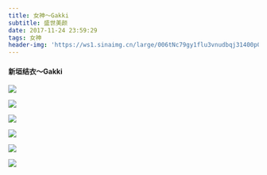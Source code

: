 ```yaml
---
title: 女神～Gakki
subtitle: 盛世美颜
date: 2017-11-24 23:59:29
tags: 女神
header-img: 'https://ws1.sinaimg.cn/large/006tNc79gy1flu3vnudbqj31400p0qbe.jpg'
---
```


#### **新垣结衣～Gakki**

![](https://ws1.sinaimg.cn/large/006tNc79gy1flu3vnudbqj31400p0qbe.jpg)

![](https://ws4.sinaimg.cn/large/006tNc79gy1flu3kf82wcj30k00pi41t.jpg)

![](https://ws4.sinaimg.cn/large/006tNc79gy1flu3ktjllqj30k00zkta3.jpg)

![](https://ws3.sinaimg.cn/large/006tNc79gy1flu3l1xi78j315o1hck78.jpg)

![](https://ws3.sinaimg.cn/large/006tNc79ly1flu3k37g6cj30k00sodk8.jpg)

![](https://ws3.sinaimg.cn/large/006tNc79gy1flu3l76kmmj30qr0xb79p.jpg)